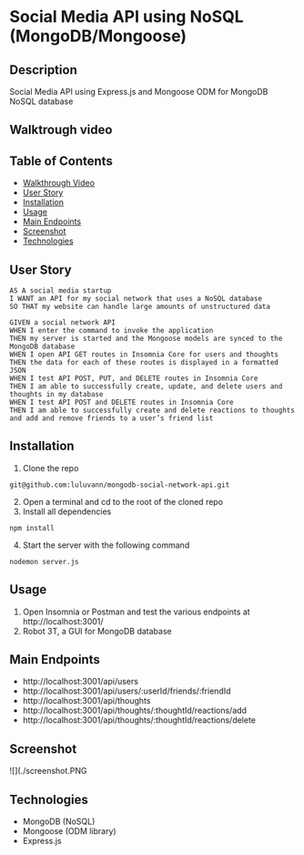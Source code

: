 # Social Media API using NoSQL (MongoDB/Mongoose)

## Description 
Social Media API using Express.js and Mongoose ODM for MongoDB NoSQL database

## Walktrough video
[]()

## Table of Contents

* [Walkthrough Video](#walkthrough-video)
* [User Story](#user-story)
* [Installation](#installation)
* [Usage](#usage)
* [Main Endpoints](#main-endpoints)
* [Screenshot](#screenshot)
* [Technologies](#technologies)

## User Story
````
AS A social media startup
I WANT an API for my social network that uses a NoSQL database
SO THAT my website can handle large amounts of unstructured data

GIVEN a social network API
WHEN I enter the command to invoke the application
THEN my server is started and the Mongoose models are synced to the MongoDB database
WHEN I open API GET routes in Insomnia Core for users and thoughts
THEN the data for each of these routes is displayed in a formatted JSON
WHEN I test API POST, PUT, and DELETE routes in Insomnia Core
THEN I am able to successfully create, update, and delete users and thoughts in my database
WHEN I test API POST and DELETE routes in Insomnia Core
THEN I am able to successfully create and delete reactions to thoughts and add and remove friends to a user’s friend list
````

## Installation
1. Clone the repo 
```
git@github.com:luluvann/mongodb-social-network-api.git
```
2. Open a terminal and cd to the root of the cloned repo
3. Install all dependencies
````
npm install
````
4. Start the server with the following command
````
nodemon server.js
````

## Usage 
1. Open Insomnia or Postman and test the various endpoints at http://localhost:3001/
2. Robot 3T, a GUI for MongoDB database

## Main Endpoints
- http://localhost:3001/api/users
- http://localhost:3001/api/users/:userId/friends/:friendId
- http://localhost:3001/api/thoughts
- http://localhost:3001/api/thoughts/:thoughtId/reactions/add
- http://localhost:3001/api/thoughts/:thoughtId/reactions/delete

## Screenshot
![](./screenshot.PNG

## Technologies
- MongoDB (NoSQL)
- Mongoose (ODM library)
- Express.js
